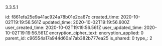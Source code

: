 3.3.5.1

id: f861efa25e9a41ac924a78b01e2ca67c
created_time: 2020-10-02T19:19:56.561Z
updated_time: 2020-10-02T19:19:56.600Z
user_created_time: 2020-10-02T19:19:56.561Z
user_updated_time: 2020-10-02T19:19:56.561Z
encryption_cipher_text: 
encryption_applied: 0
parent_id: c96554a17a944d60a17ab382b777ea25
is_shared: 0
type_: 2